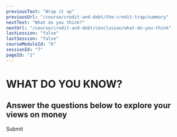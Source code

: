 ```yaml
---
previousText: "Wrap it up"
previousUrl: "/course/credit-and-debt/the-credit-trap/summary"
nextText: "What do you think?"
nextUrl: "/course/credit-and-debt/conclusion/what-do-you-think"
lastLession: "false"
lastSession: "false"
courseModuleId: "6"
sessionId: "7"
pageId: "1"
---
```



# WHAT DO YOU KNOW?

## Answer the questions below to explore your views on money

<sparkle-quiz question-text="It’s best to invest in things you know something about." type="OPINION" scale="TEN-POINTS" question-id="205"></sparkle-quiz>
<sparkle-quiz question-text="It’s a good idea to diversify your investments; not put all your eggs in one basket." type="OPINION" scale="TEN-POINTS" question-id="206"></sparkle-quiz>
<sparkle-quiz question-text="Learning how to invest is important if you want to become wealthy; she has a sore I won’t get rich on my salary alone." type="OPINION" scale="TEN-POINTS" question-id="207"></sparkle-quiz>
<sparkle-quiz question-text="Investing in yourself, your education or your healthcare is always the best investment." type="OPINION" scale="TEN-POINTS" question-id="207"></sparkle-quiz>
<sparkle-button primary round>Submit</sparkle-button>